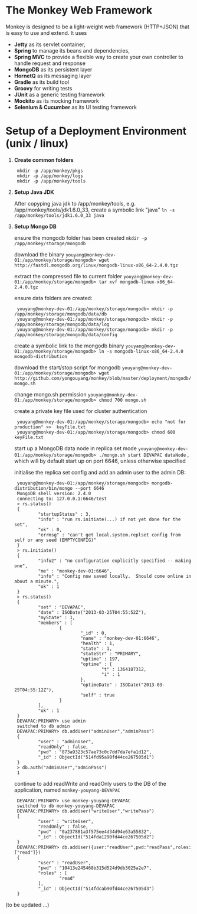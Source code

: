 The Monkey Web Framework
================

Monkey is designed to be a light-weight web framework (HTTP+JSON) that is easy to use and extend. It uses 

- **Jetty** as its servlet container, 
- **Spring** to manage its beans and dependencies, 
- **Spring MVC** to provide a flexible way to create your own controller to handle request and response
- **MongoDB** as its persistent layer
- **HornetQ** as its messaging layer
- **Gradle** as its build tool
- **Groovy** for writing tests
- **JUnit** as a generic testing framework
- **Mockito** as its mocking framework
- **Selenium & Cucumber** as its UI testing framework

Setup of a Deployment Environment (unix / linux)
================
1. **Create common folders**
    
        mkdir -p /app/monkey/pkgs
        mkdir -p /app/monkey/logs    
        mkdir -p /app/monkey/tools

2. **Setup Java JDK**

    After copyping java jdk to /app/monkey/tools, e.g. /app/monkey/tools/jdk1.6.0_33, create a symbolic link "java" `ln -s /app/monkey/tools/jdk1.6.0_33 java`
    
3. **Setup Mongo DB**

    ensure the mongodb folder has been created `mkdir -p /app/monkey/storage/mongodb`
    
    download the binary `youyang@monkey-dev-01:/app/monkey/storage/mongodb> wget http://fastdl.mongodb.org/linux/mongodb-linux-x86_64-2.4.0.tgz`
    
    extract the compressed file to current folder `youyang@monkey-dev-01:/app/monkey/storage/mongodb> tar xvf mongodb-linux-x86_64-2.4.0.tgz`
    
    ensure data folders are created:
    
        youyang@monkey-dev-01:/app/monkey/storage/mongodb> mkdir -p /app/monkey/storage/mongodb/data/db
        youyang@monkey-dev-01:/app/monkey/storage/mongodb> mkdir -p /app/monkey/storage/mongodb/data/log
        youyang@monkey-dev-01:/app/monkey/storage/mongodb> mkdir -p /app/monkey/storage/mongodb/data/config
    
    create a symbolic link to the mongodb binary `youyang@monkey-dev-01:/app/monkey/storage/mongodb> ln -s mongodb-linux-x86_64-2.4.0 mongodb-distribution`     
    
    download the start/stop script for mongodb `youyang@monkey-dev-01:/app/monkey/storage/mongodb> wget http://github.com/yongouyang/monkey/blob/master/deployment/mongodb/mongo.sh`
    
    change mongo.sh permission `youyang@monkey-dev-01:/app/monkey/storage/mongodb> chmod 700 mongo.sh`
    
    create a private key file used for cluster authentication
    
        youyang@monkey-dev-01:/app/monkey/storage/mongodb> echo "not for production" >>  keyFile.txt
        youyang@monkey-dev-01:/app/monkey/storage/mongodb> chmod 600 keyFile.txt 
    
    start up a MongoDB data node in replica set mode `youyang@monkey-dev-01:/app/monkey/storage/mongodb> ./mongo.sh start DEVAPAC dataNode` , which will by default start up on port 6646, unless otherwise specified
    
    initialise the replica set config and add an admin user to the admin DB:
    
        youyang@monkey-dev-01:/app/monkey/storage/mongodb> mongodb-distribution/bin/mongo --port 6646
        MongoDB shell version: 2.4.0
        connecting to: 127.0.0.1:6646/test
        > rs.status()
        {
                "startupStatus" : 3,
                "info" : "run rs.initiate(...) if not yet done for the set",
                "ok" : 0,
                "errmsg" : "can't get local.system.replset config from self or any seed (EMPTYCONFIG)"
        }
        > rs.initiate()
        {
                "info2" : "no configuration explicitly specified -- making one",
                "me" : "monkey-dev-01:6646",
                "info" : "Config now saved locally.  Should come online in about a minute.",
                "ok" : 1
        }
        > rs.status()
        {
                "set" : "DEVAPAC",
                "date" : ISODate("2013-03-25T04:55:52Z"),
                "myState" : 1,
                "members" : [
                        {
                                "_id" : 0,
                                "name" : "monkey-dev-01:6646",
                                "health" : 1,
                                "state" : 1,
                                "stateStr" : "PRIMARY",
                                "uptime" : 197,
                                "optime" : {
                                        "t" : 1364187312,
                                        "i" : 1
                                },
                                "optimeDate" : ISODate("2013-03-25T04:55:12Z"),
                                "self" : true
                        }
                ],
                "ok" : 1
        }
        DEVAPAC:PRIMARY> use admin
        switched to db admin
        DEVAPAC:PRIMARY> db.addUser("adminUser","adminPass")
        {
                "user" : "adminUser",
                "readOnly" : false,
                "pwd" : "873a9323c57ae73c0c7dd7da7efa1d12",
                "_id" : ObjectId("514fd95a90fd44ce267505d1")
        }
        > db.auth("adminUser","adminPass")
        1
        
    continue to add readWrite and readOnly users to the DB of the application, named `monkey-youyang-DEVAPAC`
    
        DEVAPAC:PRIMARY> use monkey-youyang-DEVAPAC
        switched to db monkey-youyang-DEVAPAC
        DEVAPAC:PRIMARY> db.addUser("writeUser","writePass")
        {
                "user" : "writeUser",
                "readOnly" : false,
                "pwd" : "0a237881a3f575ee4d34d94e63a55832",
                "_id" : ObjectId("514fda1290fd44ce267505d2")
        }
        DEVAPAC:PRIMARY> db.addUser({user:"readUser",pwd:"readPass",roles:["read"]})
        {
                "user" : "readUser",
                "pwd" : "10413e245468b315d524d9db3025a2e7",
                "roles" : [
                        "read"
                ],
                "_id" : ObjectId("514fdcab90fd44ce267505d3")
        }


    
    
        
(to be updated ...)